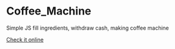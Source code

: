 # Coffee_Machine
Simple JS fill ingredients, withdraw cash, making coffee machine

[Check it online]([url](https://coffee-fun-machine.netlify.app/))
